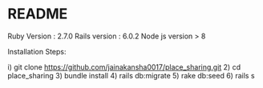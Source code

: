 # README

Ruby Version : 2.7.0
Rails version : 6.0.2
Node js version > 8

Installation Steps:

i) git clone https://github.com/jainakansha0017/place_sharing.git
2) cd place_sharing
3) bundle install
4) rails db:migrate
5) rake db:seed
6) rails s
